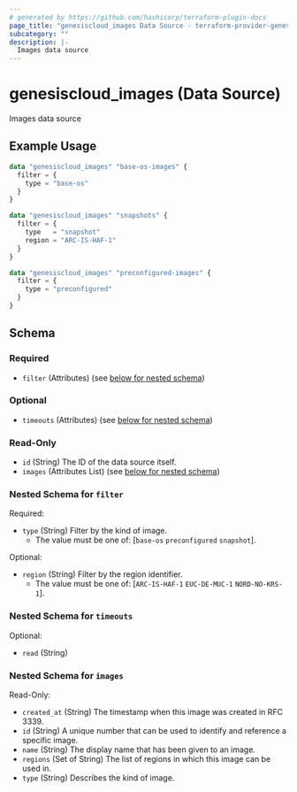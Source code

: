 ```yaml
---
# generated by https://github.com/hashicorp/terraform-plugin-docs
page_title: "genesiscloud_images Data Source - terraform-provider-genesiscloud"
subcategory: ""
description: |-
  Images data source
---
```


# genesiscloud_images (Data Source)

Images data source

## Example Usage

```terraform
data "genesiscloud_images" "base-os-images" {
  filter = {
    type = "base-os"
  }
}

data "genesiscloud_images" "snapshots" {
  filter = {
    type   = "snapshot"
    region = "ARC-IS-HAF-1"
  }
}

data "genesiscloud_images" "preconfigured-images" {
  filter = {
    type = "preconfigured"
  }
}
```

<!-- schema generated by tfplugindocs -->
## Schema

### Required

- `filter` (Attributes) (see [below for nested schema](#nestedatt--filter))

### Optional

- `timeouts` (Attributes) (see [below for nested schema](#nestedatt--timeouts))

### Read-Only

- `id` (String) The ID of the data source itself.
- `images` (Attributes List) (see [below for nested schema](#nestedatt--images))

<a id="nestedatt--filter"></a>
### Nested Schema for `filter`

Required:

- `type` (String) Filter by the kind of image.
  - The value must be one of: [`base-os` `preconfigured` `snapshot`].

Optional:

- `region` (String) Filter by the region identifier.
  - The value must be one of: [`ARC-IS-HAF-1` `EUC-DE-MUC-1` `NORD-NO-KRS-1`].


<a id="nestedatt--timeouts"></a>
### Nested Schema for `timeouts`

Optional:

- `read` (String)


<a id="nestedatt--images"></a>
### Nested Schema for `images`

Read-Only:

- `created_at` (String) The timestamp when this image was created in RFC 3339.
- `id` (String) A unique number that can be used to identify and reference a specific image.
- `name` (String) The display name that has been given to an image.
- `regions` (Set of String) The list of regions in which this image can be used in.
- `type` (String) Describes the kind of image.


